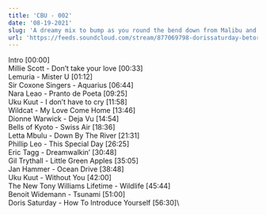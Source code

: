 ```yaml
---
title: 'CBU - 002'
date: '08-19-2021'
slug: 'A dreamy mix to bump as you round the bend down from Malibu and cruise into Santa Monica'
url: 'https://feeds.soundcloud.com/stream/877069798-dorissaturday-betoradio20.mp3'
---
```


Intro [00:00]\
Millie Scott - Don’t take your love [00:33]\
Lemuria - Mister U [01:12]\
Sir Coxone Singers - Aquarius [06:44]\
Nara Leao - Pranto de Poeta [09:25]\
Uku Kuut - I don’t have to cry [11:58]\
Wildcat - My Love Come Home [13:46]\
Dionne Warwick - Deja Vu [14:54]\
Bells of Kyoto - Swiss Air [18:36]\
Letta Mbulu - Down By The River [21:31]\
Phillip Leo - This Special Day [26:25]\
Eric Tagg - Dreamwalkin’ [30:48]\
Gil Trythall - Little Green Apples [35:05]\
Jan Hammer - Ocean Drive [38:48]\
Uku Kuut - Without You [42:00]\
The New Tony Williams Lifetime - Wildlife [45:44]\
Benoit Widemann - Tsunami [51:00]\
Doris Saturday - How To Introduce Yourself [56:30]\
